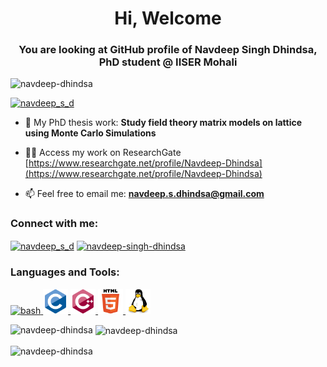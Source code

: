 <h1 align="center">Hi, Welcome</h1>
<h3 align="center">You are looking at GitHub profile of Navdeep Singh Dhindsa, PhD student @ IISER Mohali</h3>

<p align="left"> <img src="https://komarev.com/ghpvc/?username=navdeep-dhindsa&label=Eyes&color=c01c28&style=plastic" alt="navdeep-dhindsa" /> </p>

<p align="left"> <a href="https://twitter.com/navdeep_s_d" target="blank"><img src="https://img.shields.io/twitter/follow/navdeep_s_d?logo=twitter&style=for-the-badge" alt="navdeep_s_d" /></a> </p>

- 🔭 My PhD thesis work: **Study field theory matrix models on lattice using Monte Carlo Simulations**

- 🧑‍💼 Access my work on ResearchGate [https://www.researchgate.net/profile/Navdeep-Dhindsa](https://www.researchgate.net/profile/Navdeep-Dhindsa)

- 📫 Feel free to email me: **navdeep.s.dhindsa@gmail.com**

<h3 align="left">Connect with me:</h3>
<p align="left">
<a href="https://twitter.com/navdeep_s_d" target="blank"><img align="center" src="https://raw.githubusercontent.com/rahuldkjain/github-profile-readme-generator/master/src/images/icons/Social/twitter.svg" alt="navdeep_s_d" height="30" width="40" /></a>
<a href="https://linkedin.com/in/navdeep-singh-dhindsa" target="blank"><img align="center" src="https://raw.githubusercontent.com/rahuldkjain/github-profile-readme-generator/master/src/images/icons/Social/linked-in-alt.svg" alt="navdeep-singh-dhindsa" height="30" width="40" /></a>
</p>

<h3 align="left">Languages and Tools:</h3>
<p align="left"> <a href="https://www.gnu.org/software/bash/" target="_blank" rel="noreferrer"> <img src="https://www.vectorlogo.zone/logos/gnu_bash/gnu_bash-icon.svg" alt="bash" width="40" height="40"/> </a> <a href="https://www.cprogramming.com/" target="_blank" rel="noreferrer"> <img src="https://raw.githubusercontent.com/devicons/devicon/master/icons/c/c-original.svg" alt="c" width="40" height="40"/> </a> <a href="https://www.w3schools.com/cpp/" target="_blank" rel="noreferrer"> <img src="https://raw.githubusercontent.com/devicons/devicon/master/icons/cplusplus/cplusplus-original.svg" alt="cplusplus" width="40" height="40"/> </a> <a href="https://www.w3.org/html/" target="_blank" rel="noreferrer"> <img src="https://raw.githubusercontent.com/devicons/devicon/master/icons/html5/html5-original-wordmark.svg" alt="html5" width="40" height="40"/> </a> <a href="https://www.linux.org/" target="_blank" rel="noreferrer"> <img src="https://raw.githubusercontent.com/devicons/devicon/master/icons/linux/linux-original.svg" alt="linux" width="40" height="40"/> </a> </p>

<p><img align="left" src="https://github-readme-stats.vercel.app/api/top-langs?username=navdeep-dhindsa&show_icons=true&theme=dark&title_color=26ebeb&text_color=26ebeb&bg_color=3e0f0f&hide_border=true&locale=en&layout=compact" alt="navdeep-dhindsa" /></p>

<p>&nbsp;<img align="center" src="https://github-readme-stats.vercel.app/api?username=navdeep-dhindsa&show_icons=true&theme=dark&title_color=26ebeb&text_color=26ebeb&bg_color=3e0f0f&hide_border=true&locale=en" alt="navdeep-dhindsa" /></p>

<p><img align="center" src="https://github-readme-streak-stats.herokuapp.com/?user=navdeep-dhindsa&theme=dark" alt="navdeep-dhindsa" /></p>


